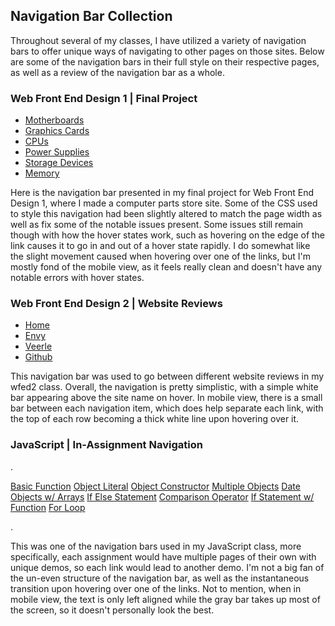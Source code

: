 ## Navigation Bar Collection
Throughout several of my classes, I have utilized a variety of navigation bars to offer unique ways of navigating to other pages on those sites. Below are some of the navigation bars in their full style on their respective pages, as well as a review of the navigation bar as a whole.

### Web Front End Design 1 | Final Project
<nav class="wfed1-navbar-nav">
    <ul class="wfed1-navbar-ul">
        <li class="wfed1-navbar-li">
            <a href="index.html">Motherboards</a>
        </li>
        <li class="wfed1-navbar-li">
            <a href="index.html">Graphics Cards</a>
        </li>
        <li class="wfed1-navbar-li">
            <a href="index.html">CPUs</a>
        </li>
        <li class="wfed1-navbar-li">
            <a href="index.html">Power Supplies</a>
        </li>
        <li class="wfed1-navbar-li">
            <a href="index.html">Storage Devices</a>
        </li>
        <li class="wfed1-navbar-li">
            <a href="index.html">Memory</a>
        </li>
    </ul>
</nav>

Here is the navigation bar presented in my final project for Web Front End Design 1, where I made a computer parts store site. Some of the CSS used to style this navigation had been slightly altered to match the page width as well as fix some of the notable issues present. Some issues still remain though with how the hover states work, such as hovering on the edge of the link causes it to go in and out of a hover state rapidly. I do somewhat like the slight movement caused when hovering over one of the links, but I'm mostly fond of the mobile view, as it feels really clean and doesn't have any notable errors with hover states.

### Web Front End Design 2 | Website Reviews
<nav class="wfed2-navbar-nav">
    <ul class="wfed2-navbar-ul">
        <li class="wfed2-navbar-li">
            <a href="index.html">Home</a>
        </li>
        <li class="wfed2-navbar-li">
            <a href="index.html">Envy</a>
        </li>
        <li class="wfed2-navbar-li">
            <a href="index.html">Veerle</a>
        </li>
        <li class="wfed2-navbar-li">
            <a href="index.html">Github</a>
        </li>
    </ul>
</nav>

This navigation bar was used to go between different website reviews in my wfed2 class. Overall, the navigation is pretty simplistic, with a simple white bar appearing above the site name on hover. In mobile view, there is a small bar between each navigation item, which does help separate each link, with the top of each row becoming a thick white line upon hovering over it.

### JavaScript | In-Assignment Navigation
<p class="separator">.</p>
<nav class="js-navbar-nav">
    <a class="js-navbar-a" href="index.html">Basic Function</a>
    <a class="js-navbar-a" href="index.html">Object Literal</a>
    <a class="js-navbar-a" href="index.html">Object Constructor</a>
    <a class="js-navbar-a" href="index.html">Multiple Objects</a>
    <a class="js-navbar-a" href="index.html">Date Objects w/ Arrays</a>
    <a class="js-navbar-a" href="index.html">If Else Statement</a>
    <a class="js-navbar-a" href="index.html">Comparison Operator</a>
    <a class="js-navbar-a" href="index.html">If Statement w/ Function</a>
    <a class="js-navbar-a" href="index.html">For Loop</a>
</nav>
<p class="separator">.</p>

This was one of the navigation bars used in my JavaScript class, more specifically, each assignment would have multiple pages of their own with unique demos, so each link would lead to another demo. I'm not a big fan of the un-even structure of the navigation bar, as well as the instantaneous transition upon hovering over one of the links. Not to mention, when in mobile view, the text is only left aligned while the gray bar takes up most of the screen, so it doesn't personally look the best.